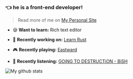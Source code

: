 ### 👈 he is a front-end developer!

> Read more of me on [My Personal Site](https://mongkii.com/)

- 😪 **Want to learn:** Rich text editor

- 👷 **Recently working on:** [Learn Rust](https://tourofrust.com/00_en.html)
- 🎮 **Recently playing:** [Eastward](https://store.steampowered.com/app/977880)
- 🙉 **Recently listening:** [GOiNG TO DESTRUCTiON - BiSH](https://open.spotify.com/album/7iW6gI1UXbrYAfg07WlsIy)
>
![My github stats](https://github-readme-stats.vercel.app/api?username=mongkii&show_icons=true&title_color=1e8603&text_color=68b587&icon_color=b7d364)

<!--
**Mongkii/Mongkii** is a ✨ _special_ ✨ repository because its `README.md` (this file) appears on your GitHub profile.

Here are some ideas to get you started:

- 🔭 I’m currently working on ...
- 🌱 I’m currently learning ...
- 👯 I’m looking to collaborate on ...
- 🤔 I’m looking for help with ...
- 💬 Ask me about ...
- 📫 How to reach me: ...
- 😄 Pronouns: ...
- ⚡ Fun fact: ...
-->
